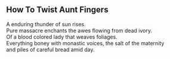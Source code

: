 How To Twist Aunt Fingers
-------------------------
A enduring thunder of sun rises.  
Pure massacre enchants the awes flowing from dead ivory.  
Of a blood colored lady that weaves foliages.  
Everything boney with monastic voices, the salt of the maternity  
and piles of careful bread amid day.  
